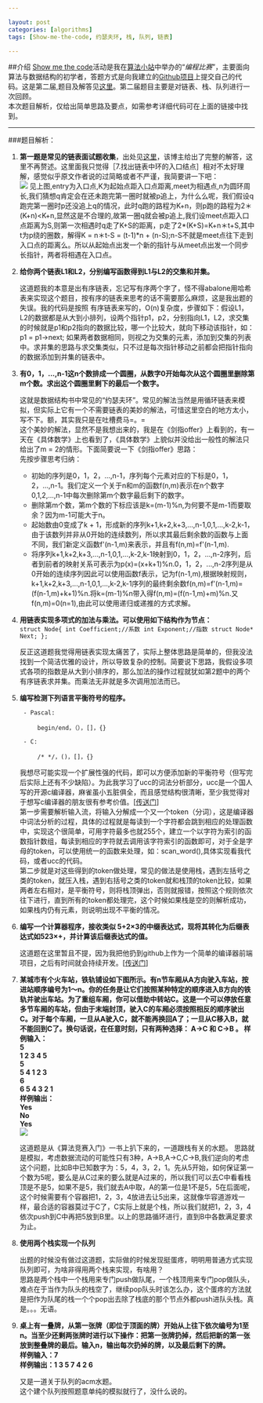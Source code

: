 ```yaml
---

layout: post
categories: [algorithms]
tags: [Show-me-the-code, 约瑟夫环, 栈, 队列, 链表]

---
```


##介绍
[Show me the code](http://site.douban.com/196781/widget/forum/12161503/discussion/51263191/)活动是我在[算法小站](http://site.douban.com/196781/)中举办的“*编程比赛*”，主要面向算法与数据结构的初学者，答题方式是向我建立的[Github项目](https://github.com/ellochen/Show-me-the-code)上提交自己的代码。这是第二届,题目及解答见[这里](https://github.com/ellochen/Show-me-the-code/tree/master/second)。第二届题目主要是对链表、栈、队列进行一次回顾。  
本次题目解析，仅给出简单思路及要点，如需参考详细代码可在上面的链接中找到。  

---
###题目解析：
1. **第一题是常见的链表面试题收集**，出处见[这里](http://hit9.org/blog/C/posts/25.html#2)，该博主给出了完整的解答，这里不再赘述。这里面我只觉得［7.找出链表中环的入口结点］相对不太好理解，感觉似乎原文作者说的过简略或者不严谨，我简要讲一下吧：  
![](https://raw.github.com/ellochen/Img-store/master/25_0.png)
见上图,entry为入口点,K为起始点距入口点距离,meet为相遇点,n为圆环周长,我们猜想q肯定会在还未跑完第一圈时就被p追上，为什么么呢，我们假设q跑完第一圈时p还没追上q的情况，此时q跑的路程为K+n，则p跑的路程为2＊(K+n)<K+n,显然这是不合理的,故第一圈q就会被p追上,我们设meet点距入口点距离为S,则第一次相遇时q走了K+S的距离，p走了2*(K+S)=K+n＊t+S,其中t为p绕的圈数，解得K = n＊t-S = (t-1)*n + (n-S);n-S不就是meet点往下走到入口点的距离么。所以从起始点出发一个新的指针与从meet点出发一个同步长指针，两者将相遇在入口点。

2. **给你两个链表L1和L2，分别编写函数得到L1与L2的交集和并集。**  

	这道题我的本意是出有序链表，忘记写有序两个字了，怪不得abalone用哈希表来实现这个题目，按有序的链表来思考的话不需要那么麻烦，这是我出题的失误。我的代码是按照
	有序链表来写的，O(n)复杂度，步骤如下：假设L1，L2的数据都是从大到小排列，设两个指针p1，p2，分别指向L1，L2，求交集的时候就是p1和p2指向的数据比较，哪一个比较大，就向下移动该指针，如：p1 = p1->next; 如果两者数据相同，则视之为交集的元素，添加到交集的列表中。求并集的思路与求交集类似，只不过是每次指针移动之前都会把指针指向的数据添加到并集的链表中。  

3. **有0，1，...,n-1这n个数排成一个圆圈，从数字0开始每次从这个圆圈里删除第m个数。求出这个圆圈里剩下的最后一个数字。**  

	这就是数据结构书中常见的“约瑟夫环”。常见的解法当然是用循环链表来模拟，但实际上它有一个不需要链表的美妙的解法，可惜这里空白的地方太小，写不下。额，其实我只是在吐槽费马=。=  
	这个美妙的解法，显然不是我想出来的，我是在《剑指offer》上看到的，有一天在《具体数学》上也看到了，《具体数学》上貌似并没给出一般性的解法只给出了m = 2的情形。下面简要说一下《剑指offer》思路：   
	先按步骤思考归纳：  
	- 初始的序列是0，1，2，...,n-1，序列每个元素对应的下标是0，1，2，...,n-1。我们定义一个关于n和m的函数f(n,m)表示在n个数字0,1,2,...,n-1中每次删除第m个数字最后剩下的数字。  
	- 删除第m个数，第m个数的下标应该是k=(m-1)%n,为何要不是m-1而要取余？因为m-1可能大于n。  
	- 起始数由0变成了k + 1，形成新的序列k+1,k+2,k+3,...,n-1,0,1,...,k-2,k-1，由于该数列并非从0开始的连续数列，所以求其最后剩余数的函数与上面不同，我们新定义函数f'(n-1,m)来表示，并且有f(n,m)=f'(n-1,m).  
	- 将序列k+1,k+2,k+3,...,n-1,0,1,...,k-2,k-1映射到0，1，2，...,n-2序列，后者到前者的映射关系可表示为p(x)=(x+k+1)%n.0，1，2，...,n-2序列是从0开始的连续序列因此可以使用函数f表示，记为f(n-1,m),根据映射规则，k+1,k+2,k+3,...,n-1,0,1,...,k-2,k-1序列的最终剩余数f(n,m)=f'(n-1,m)=(f(n-1,m)+k+1)%n.将k=(m-1)%n带入得f(n,m)=(f(n-1,m)+m)%n.又f(n,m)=0(n=1),由此可以使用递归或递推的方式求解。  

4. **用链表实现多项式的加法与乘法。可以使用如下结构作为节点：**  
		`struct Node{
			int Coefficient;//系数
			int Exponent;//指数
			struct Node* Next;
		};`

	反正这道题我觉得用链表实现太痛苦了，实际上整体思路是简单的，但我没法找到一个简洁优雅的设计，所以导致复杂的控制。简要说下思路，我假设多项式各项的指数是从大到小排序的，那么加法的操作过程就犹如第2题中的两个有序链表求并集。而乘法无非就是多次调用加法而已。

5. **编写检测下列语言平衡符号的程序。**

		- Pascal:

			begin/end，（），[]，{}

		- C:

			/* */，()，[]，{}

	我想尽可能实现一个扩展性强的代码，即可以方便添加新的平衡符号（但写完后实际上还有不少缺陷）。为此我学习了ucc的词法分析部分，ucc是一个国人写的开源c编译器，麻雀虽小五脏俱全，而且感觉结构很清晰，至少我觉得对于想写c编译器的朋友很有参考价值。[[传送门](http://sourceforge.net/projects/ucc/)]  
	第一步需要解析输入流，将输入分解成一个又一个token（分词），这是编译器中词法分析的过程，具体的过程就是每读到一个字符都会跳到相应的处理函数中，实现这个很简单，可用字符最多也就255个，建立一个以字符为索引的函数指针数组，每读到相应的字符就去调用该字符索引的函数即可，对于全是字母的token，可以使用统一的函数来处理，如：scan_word(),具体实现看我代码，或者ucc的代码。  
	第二步就是对这些得到的token做处理，常见的做法是使用栈，遇到左括号之类的token，就压入栈，遇到右括号之类的token就和栈顶的token比较，如果两者左右相对，是平衡符号，则将栈顶弹出，否则就报错，按照这个规则依次往下进行，直到所有的token都处理完，这个时候如果栈是空的则解析成功，如果栈内仍有元素，则说明出现不平衡的情况。  

6. **编写一个计算器程序，接收类似 5+2×3的中缀表达式，现将其转化为后缀表达式如523×+，并计算该后缀表达式的值。**  

	这道题在这里暂且不提，因为我把他扔到github上作为一个简单的编译器前端项目，之后有时间就会持续开发。[[传送门](https://github.com/ellochen/freeCompute)]  

7. **某城市有个火车站，铁轨铺设如下图所示。有n节车厢从A方向驶入车站，按进站顺序编号为1～n。你的任务是让它们按照某种特定的顺序进入B方向的铁轨并驶出车站。为了重组车厢，你可以借助中转站C。这是一个可以停放任意多节车厢的车站，但由于末端封顶，驶入C的车厢必须按照相反的顺序驶出C。对于每个车厢，一旦从A驶入C，就不能再换回A了；一旦从C移入B，就不能回到C了。换句话说，在任意时刻，只有两种选择： A->C 和 C->B 。 样例输入：  
5  
1 2 3 4 5  
5  
5 4 1 2 3  
6  
6 5 4 3 2 1  
样例输出：  
Yes  
No  
Yes**    
![](https://a248.e.akamai.net/camo.github.com/5e50d57de8a201b7df6b9896220c13c440dbd456/687474703a2f2f696d67332e646f7562616e2e636f6d2f766965772f6e6f74652f6c617267652f7075626c69632f70383034343038322e6a7067)

	这道题是从《算法竞赛入门》一书上扒下来的，一道跟栈有关的水题。
思路就是模拟，考虑数据流动的可能性只有3种，A->B,A->C,C->B,我们逆向的考虑这个问题，比如B中已知数字为：5，4，3，2，1。先从5开始，如何保证第一个数为5呢，要么是从C过来的要么就是A过来的，所以我们可以去C中看看栈顶是不是5，如果不是5，我们就去A中取，A的第一位是1不是5，5在后面呢，这个时候需要有个容器把1，2，3，4放进去让5出来，这就像华容道游戏一样，最合适的容器莫过于C了，C实际上就是个栈，所以我们就把1，2，3，4依次push到C中再把5放到B里。以上的思路循环进行，直到B中各数满足要求为止。

8. **使用两个栈实现一个队列**  

	出题的时候没有做过这道题，实际做的时候发现挺蛋疼，明明用普通方式实现队列即可，为啥非得用两个栈来实现，有啥用？  
	思路是两个栈中一个栈用来专门push做队尾，一个栈顶用来专门pop做队头，难点在于当作为队头的栈空了，继续pop队头时该怎么办，这个蛋疼的方法就是把作为队尾的栈一个个pop出去除了栈底的那个节点外都push进队头栈。真是。。。无语。

9. **桌上有一叠牌，从第一张牌（即位于顶面的牌）开始从上往下依次编号为1至n。当至少还剩两张牌时进行以下操作：把第一张牌扔掉，然后把新的第一张放到整叠牌的最后。输入n，输出每次扔掉的牌，以及最后剩下的牌。  
样例输入：7  
样例输出：1 3 5 7 4 2 6**  

	又是一道关于队列的acm水题。  
这个建个队列按照题意单纯的模拟就行了，没什么说的。

